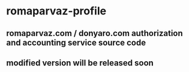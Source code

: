 # romaparvaz-profile
## romaparvaz.com / donyaro.com authorization and accounting service source code 

## modified version will be released soon
